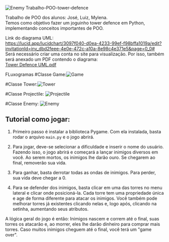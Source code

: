 ![Enemy](https://github.com/ZeL-ucas/Trabalho-POO-tower-defence/assets/139146076/e3a19fce-2013-4221-ae27-8de464df4f24) Trabalho-POO-tower-defence

Trabalho de POO dos alunos: José, Luiz, Mylena.  
Temos como objetivo fazer um joguinho tower defence em Python, implementando conceitos importantes de POO.

Link do diagrama UML:  
https://lucid.app/lucidchart/3097f040-d0ea-4233-99ef-f98bffa1019a/edit?invitationId=inv_dbd2feee-4e0e-472c-a10a-8e98c4e371e5&page=0_0#  
Será necessário criar uma conta no site para visualização. Por isso, também será anexado um PDF contendo o diagrama:  
[Tower Defence UML.pdf](https://github.com/user-attachments/files/15906885/Tower.Defence.UML.pdf)

FLuxogramas
#Classe Game:![Game](https://github.com/ZeL-ucas/Trabalho-POO-tower-defence/assets/139146076/d870440d-e873-4fc5-b726-435d1d8213f2)

#Classe Tower:![Tower](https://github.com/ZeL-ucas/Trabalho-POO-tower-defence/assets/139146076/620074ba-6154-4d70-a62f-2bbb268f1ac5)

#Classe Projectile: ![Projectile](https://github.com/ZeL-ucas/Trabalho-POO-tower-defence/assets/139146076/007122d4-0649-4831-977c-fed71783f940)

#Classe Enemy: ![Enemy](https://github.com/ZeL-ucas/Trabalho-POO-tower-defence/assets/139146076/b9021676-52bd-4afb-8074-36888765d913)


## Tutorial como jogar:

1. Primeiro passo é instalar a biblioteca Pygame. Com ela instalada, basta rodar o arquivo `main.py` e o jogo abrirá.

2. Para jogar, deve-se selecionar a dificuldade e inserir o nome do usuário. Fazendo isso, o jogo abrirá e começará a lançar inimigos diversos em você. Ao serem mortos, os inimigos lhe darão ouro. Se chegarem ao final, removerão sua vida.

3. Para ganhar, basta derrotar todas as ondas de inimigos. Para perder, sua vida deve chegar a 0.

4. Para se defender dos inimigos, basta clicar em uma das torres no menu lateral e clicar onde posicioná-la. Cada torre tem uma propriedade única e age de forma diferente para atacar os inimigos. Você também pode melhorar torres já existentes clicando nelas e, logo após, clicando na setinha, aumentando seus atributos.

A lógica geral do jogo é então: Inimigos nascem e correm até o final, suas torres os atacarão e, ao morrer, eles lhe darão dinheiro para comprar mais torres. Caso muitos inimigos cheguem até o final, você terá um "game over".
